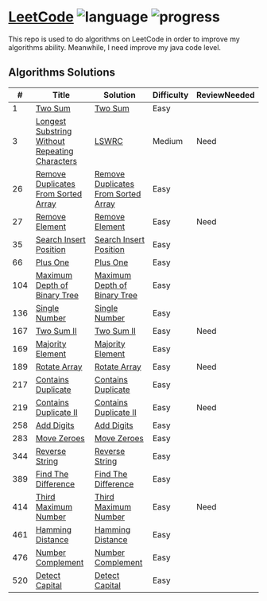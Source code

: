 # [LeetCode](https://leetcode.com/problemset/algorithms/) ![language](https://img.shields.io/badge/language-Java-green.svg) ![progress](https://img.shields.io/badge/progress-20%2F499-orange.svg)
This repo is used to do algorithms on LeetCode in order to improve my algorithms ability. Meanwhile, I need improve my java code level.


## Algorithms Solutions

| # | Title | Solution | Difficulty | ReviewNeeded |
|---|-------|----------|------------|--------------|
1|[Two Sum](https://leetcode.com/problemset/algorithms/)|[Two Sum](https://github.com/Vonzpf/LeetCode/blob/master/Java/TwoSum.java)|Easy||
3|[Longest Substring Without Repeating Characters](https://leetcode.com/problemset/algorithms/)|[LSWRC](https://github.com/Vonzpf/LeetCode/blob/master/Java/LSWRC.java)|Medium|Need|
26|[Remove Duplicates From Sorted Array](https://leetcode.com/problemset/algorithms/)|[Remove Duplicates From Sorted Array](https://github.com/Vonzpf/LeetCode/blob/master/Java/RemoveDuplicatesFromSortedArray.java)|Easy||
27|[Remove Element](https://leetcode.com/problemset/algorithms/)|[Remove Element](https://github.com/Vonzpf/LeetCode/blob/master/Java/RemoveElement.java)|Easy|Need|
35|[Search Insert Position](https://leetcode.com/problemset/algorithms/)|[Search Insert Position](https://github.com/Vonzpf/LeetCode/blob/master/Java/SearchInsertPosition.java)|Easy||
66|[Plus One](https://leetcode.com/problemset/algorithms/)|[Plus One](https://github.com/Vonzpf/LeetCode/blob/master/Java/PlusOne.java)|Easy||
104|[Maximum Depth of Binary Tree](https://leetcode.com/problemset/algorithms/)|[Maximum Depth of Binary Tree](https://github.com/Vonzpf/LeetCode/blob/master/Java/MaxDepthOfBinaryTree.java)|Easy||
136|[Single Number](https://leetcode.com/problemset/algorithms/)|[Single Number](https://github.com/Vonzpf/LeetCode/blob/master/Java/SingleNumber.java)|Easy||
167|[Two Sum II](https://leetcode.com/problemset/algorithms/)|[Two Sum II](https://github.com/Vonzpf/LeetCode/blob/master/Java/TwoSumII.java)|Easy|Need|
169|[Majority Element](https://leetcode.com/problemset/algorithms/)|[Majority Element](https://github.com/Vonzpf/LeetCode/blob/master/Java/MajorityElement.java)|Easy||
189|[Rotate Array](https://leetcode.com/problemset/algorithms/)|[Rotate Array](https://github.com/Vonzpf/LeetCode/blob/master/Java/RotateArray.java)|Easy|Need|
217|[Contains Duplicate](https://leetcode.com/problemset/algorithms/)|[Contains Duplicate](https://github.com/Vonzpf/LeetCode/blob/master/Java/ContainsDuplicate.java)|Easy||
219|[Contains Duplicate II](https://leetcode.com/problemset/algorithms/)|[Contains Duplicate II](https://github.com/Vonzpf/LeetCode/blob/master/Java/ContainsDuplicateII.java)|Easy|Need|
258|[Add Digits](https://leetcode.com/problemset/algorithms/)|[Add Digits](https://github.com/Vonzpf/LeetCode/blob/master/Java/AddDigits.java)|Easy||
283|[Move Zeroes](https://leetcode.com/problemset/algorithms/)|[Move Zeroes](https://github.com/Vonzpf/LeetCode/blob/master/Java/MoveZeroes.java)|Easy||
344|[Reverse String](https://leetcode.com/problemset/algorithms/)|[Reverse String](https://github.com/Vonzpf/LeetCode/blob/master/Java/ReverseString.java)|Easy||
389|[Find The Difference](https://leetcode.com/problemset/algorithms/)|[Find The Difference](https://github.com/Vonzpf/LeetCode/blob/master/Java/FindTheDifference.java)|Easy||
414|[Third Maximum Number](https://leetcode.com/problemset/algorithms/)|[Third Maximum Number](https://github.com/Vonzpf/LeetCode/blob/master/Java/ThirdMaximumNumber.java)|Easy|Need|
461|[Hamming Distance](https://leetcode.com/problemset/algorithms/)|[Hamming Distance](https://github.com/Vonzpf/LeetCode/blob/master/Java/HammingDistance.java)|Easy||
476|[Number Complement](https://leetcode.com/problemset/algorithms/)|[Number Complement](https://github.com/Vonzpf/LeetCode/blob/master/Java/NumberComplement.java)|Easy||
520|[Detect Capital](https://leetcode.com/problemset/algorithms/)|[Detect Capital](https://github.com/Vonzpf/LeetCode/blob/master/Java/DetectCapital.java)|Easy||
